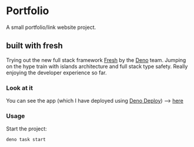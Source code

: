 # Portfolio
A small portfolio/link website project.

## built with fresh
Trying out the new full stack framework [Fresh](https://fresh.deno.dev/) by the [Deno](https://deno.land/) team. Jumping on the hype train with islands architecture and full stack type safety. Really enjoying the developer experience so far.

### Look at it
You can see the app (which I have deployed using [Deno Deploy](https://deno.com/deploy)) --> [here](https://superfelix5000.deno.dev/)

### Usage

Start the project:

```
deno task start
```
